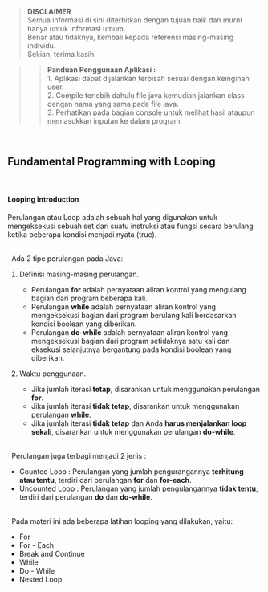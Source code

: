 >**DISCLAIMER**\
>Semua informasi di sini diterbitkan dengan tujuan baik dan murni hanya untuk informasi umum.\
>Benar atau tidaknya, kembali kepada referensi masing-masing individu.\
>Sekian, terima kasih.

>>**Panduan Penggunaan Aplikasi :**\
>		1. Aplikasi dapat dijalankan terpisah sesuai dengan keinginan user.\
>		2. Compile terlebih dahulu file java kemudian jalankan class dengan nama yang sama pada file java.\
>		3. Perhatikan pada bagian console untuk melihat hasil ataupun memasukkan inputan ke dalam program.

&nbsp;
## Fundamental Programming with Looping

&nbsp;
#### Looping Introduction
Perulangan atau Loop adalah sebuah hal yang digunakan untuk mengeksekusi sebuah set dari suatu instruksi atau fungsi secara berulang ketika beberapa kondisi menjadi nyata (true).

\
&nbsp;
Ada 2 tipe perulangan pada Java:
1. Definisi masing-masing perulangan.
	- Perulangan **for** adalah pernyataan aliran kontrol yang mengulang bagian dari program beberapa kali.
	- Perulangan **while** adalah pernyataan aliran kontrol yang mengeksekusi bagian dari program berulang kali berdasarkan kondisi boolean yang diberikan.
	- Perulangan **do-while** adalah pernyataan aliran kontrol yang mengeksekusi bagian dari program setidaknya satu kali dan eksekusi selanjutnya bergantung pada kondisi boolean yang diberikan.

2. Waktu penggunaan.
    - Jika jumlah iterasi **tetap**, disarankan untuk menggunakan perulangan **for**.
    - Jika jumlah iterasi **tidak tetap**, disarankan untuk menggunakan perulangan **while**.
    - Jika jumlah iterasi **tidak tetap** dan Anda **harus menjalankan loop sekali**, disarankan untuk menggunakan perulangan **do-while**.

\
&nbsp;
Perulangan juga terbagi menjadi 2 jenis :
- Counted Loop : Perulangan yang jumlah pengurangannya **terhitung atau tentu**, terdiri dari perulangan **for** dan **for-each**.
- Uncounted Loop : Perulangan yang jumlah pengulangannya **tidak tentu**, terdiri dari perulangan **do** dan **do-while**.

\
&nbsp;
Pada materi ini ada beberapa latihan looping yang dilakukan, yaitu:
- For
- For - Each
- Break and Continue
- While
- Do - While
- Nested Loop
    
&nbsp;